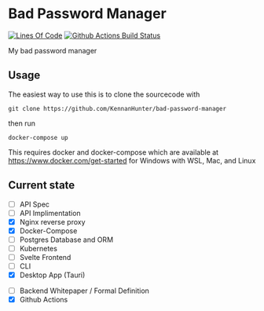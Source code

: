 # Bad Password Manager

[![Lines Of Code](https://tokei.rs/b1/github/KennanHunter/bad-password-manager?category=code)](https://github.com/KennanHunter/bad-password-manager)
<a href="https://github.com/KennanHunter/bad-password-manager/actions">
<img alt="Github Actions Build Status" src="https://img.shields.io/github/workflow/status/KennanHunter/bad-password-manager/bad-password-manager?label=Prod&style=flat-square"></a>

My bad password manager

## Usage

The easiest way to use this is to clone the sourcecode with

`git clone https://github.com/KennanHunter/bad-password-manager`

then run

`docker-compose up`

This requires docker and docker-compose which are available at https://www.docker.com/get-started for Windows with WSL, Mac, and Linux

## Current state

-   [ ] API Spec
-   [ ] API Implimentation
-   [x] Nginx reverse proxy
-   [x] Docker-Compose
-   [ ] Postgres Database and ORM
-   [ ] Kubernetes
-   [ ] Svelte Frontend
-   [ ] CLI
-   [x] Desktop App (Tauri)
<!-- -   [ ] Native App (maybe) -->
-   [ ] Backend Whitepaper / Formal Definition
-   [x] Github Actions
